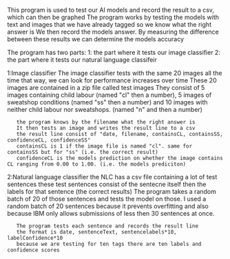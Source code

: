 This program is used to test our AI models and record the result to a csv, which can then be graphed
The program works by testing the models with text and images that we have already tagged so we know what the right answer is
We then record the models answer. By measuring the difference between these results we can determine the models accuracy

The program has two parts:
  1: the part where it tests our image classifier
  2: the part where it tests our natural language classifeir

  1:Image classifier
       The image classifier tests with the same 20 images all the time
       that way, we can look for performance increases over time
       These 20 images are contained in a zip file called test images
       They consist of 5 images containing child labour (named "cl" then a number),
       5 images of sweatshop conditions (named "ss" then a number)
       and 10 images with neither child labour nor sweatshops. (named "n" and then a number)
 
       the program knows by the filename what the right answer is
       It then tests an image and writes the result line to a csv
       the result line consist of "date, filename, containsCL, containsSS, confidenceCL, confidenceSS"
       containsCL is 1 if the image file is named "cl". same for containsSS but for "ss" (i.e. the correct result)
       confidenceCL is the models prediction on whether the image contains CL ranging from 0.00 to 1.00. (i.e. the models prediciton)
 
  2:Natural language classifier
       the NLC has a csv file containing a lot of test sentences
       these test sentences consist of the sentecne itself then the labels for that sentence (the correct results)
       The program takes a random batch of 20 of those sentences and tests the model on those.
       I used a random batch of 20 sentences because it prevents overfitting and also because IBM only
       allows submissions of less then 30 sentences at once.
 
       The program tests each sentence and records the result line
       the format is date, sentenceText, sentencelabels*10, labelConfidence*10
       because we are testing for ten tags there are ten labels and confidence scores

